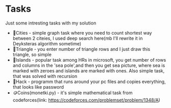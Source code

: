 # Tasks
Just some intresting tasks with my solution
- 🌆Cities - simple graph task where you need to count shortest way between 2 citeies, I used deep search here(mb I'll rewrite it in Deyksteras algorithm sometime)
- 🔺Triangle - you enter number of triangle rows and I just draw this triangle, so simple
- 🌴Islands - popular task among HRs in microsoft, you get number of rows and columns in the 'sea pole',and then you get sea picture, where sea is marked with zeroes and islands are marked with ones. Also simple task, that was solved with recursion
- 🥷Hack - programm that runs around your pc files and copies everything, that looks like password
- 🪙Coins(monetki.py) - it's simple mathematical task from codeforces(link: https://codeforces.com/problemset/problem/1348/A)
